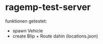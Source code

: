 # ragemp-test-server

funktionen getestet:
- spawn Vehicle
- create Blip + Route dahin (locations.json)
